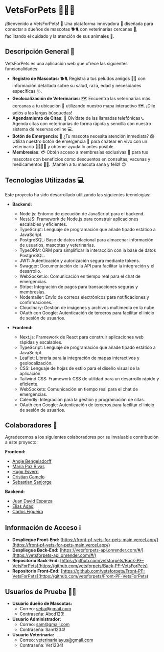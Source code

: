 # VetsForPets 🐶🐱🏥

¡Bienvenido a VetsForPets! 👋 Una plataforma innovadora 🚀 diseñada para conectar a dueños de mascotas 🐕🐈 con veterinarias cercanas 📍, facilitando el cuidado y la atención de sus animales 🐾.

## Descripción General 📝

VetsForPets es una aplicación web que ofrece las siguientes funcionalidades:

* **Registro de Mascotas:** 🐕🐈 Registra a tus peludos amigos 🐶🐱 con información detallada sobre su salud, raza, edad y necesidades específicas 🩺.
* **Geolocalización de Veterinarias:** 🗺️ Encuentra las veterinarias más cercanas a tu ubicación 📍 utilizando nuestro mapa interactivo 🗺️. ¡Dile adiós a las largas búsquedas!
* **Agendamiento de Citas:** 📅 Olvídate de las llamadas telefónicas 📞. Agenda citas con veterinarias de forma rápida y sencilla con nuestro sistema de reservas online 💻.
* **Botón de Emergencia:** 🚨 ¿Tu mascota necesita atención inmediata? 😱 Utiliza nuestro botón de emergencia 🚨 para chatear en vivo con un veterinario 👨‍⚕️👩‍⚕️ y obtener ayuda lo antes posible.
* **Membresías:** 💳 Obtén acceso a membresías exclusivas 🌟 para tus mascotas con beneficios como descuentos en consultas, vacunas y medicamentos 💉💊. ¡Mantén a tu mascota sana y feliz! 😊

## Tecnologías Utilizadas 💻

Este proyecto ha sido desarrollado utilizando las siguientes tecnologías:

* **Backend:**
    * Node.js: Entorno de ejecución de JavaScript para el backend.
    * NestJS: Framework de Node.js para construir aplicaciones escalables y eficientes.
    * TypeScript: Lenguaje de programación que añade tipado estático a JavaScript.
    * PostgreSQL: Base de datos relacional para almacenar información de usuarios, mascotas y veterinarias.
    * TypeORM: ORM para simplificar la interacción con la base de datos PostgreSQL.
    * JWT: Autenticación y autorización segura mediante tokens.
    * Swagger: Documentación de la API para facilitar la integración y el desarrollo.
    * WebSocket.io: Comunicación en tiempo real para el chat de emergencias.
    * Stripe: Integración de pagos para transacciones seguras y membresías.
    * Nodemailer: Envío de correos electrónicos para notificaciones y confirmaciones.
    * Cloudinary: Gestión de imágenes y archivos multimedia en la nube.
    * OAuth con Google: Autenticación de terceros para facilitar el inicio de sesión de usuarios.

* **Frontend:**
    * Next.js: Framework de React para construir aplicaciones web rápidas y escalables.
    * TypeScript: Lenguaje de programación que añade tipado estático a JavaScript.
    * Leaflet: Librería para la integración de mapas interactivos y geolocalización.
    * CSS: Lenguaje de hojas de estilo para el diseño visual de la aplicación.
    * Tailwind CSS: Framework CSS de utilidad para un desarrollo rápido y eficiente.
    * WebSockets: Comunicación en tiempo real para el chat de emergencias.
    * Calendly: Integración para la gestión y programación de citas.
    * OAuth con Google: Autenticación de terceros para facilitar el inicio de sesión de usuarios.

## Colaboradores 👥

Agradecemos a los siguientes colaboradores por su invaluable contribución a este proyecto:

**Frontend:**

* [Angie Bengelsdorff](https://github.com/ABengelsdorff)
* [Maria Paz Rivas](https://github.com/Maria-Paz-Rivas)
* [Hugo Esverri](https://github.com/HugoEseverri)
* [Cristian Camelo](https://github.com/CristianCamelo)
* [Sebastian Sanjorge](https://github.com/tiansanjorge)

**Backend:**

* [Juan David Esparza](https://github.com/JDXE22)
* [Elias Adad](https://github.com/EliasAdad)
* [Carlos Figueira](https://github.com/carlosfigueira)

## Información de Acceso ℹ️

* **Despliegue Front-End:** [https://front-pf-vets-for-pets-main.vercel.app/](https://front-pf-vets-for-pets-main.vercel.app/)
* **Despliegue Back-End:** [https://vetsforpets-api.onrender.com/#/](https://vetsforpets-api.onrender.com/#/)
* **Repositorio Back-End:** [https://github.com/vetsforpets/Back-PF-VetsForPets](https://github.com/vetsforpets/Back-PF-VetsForPets)
* **Repositorio Front-End:** [https://github.com/vetsforpets/Front-PF-VetsForPets](https://github.com/vetsforpets/Front-PF-VetsForPets)

## Usuarios de Prueba 🧑‍💻

* **Usuario dueño de Mascotas:**
    * Correo: seba@gmail.com
    * Contraseña: Abcd123!
* **Usuario Administrador:**
    * Correo: sam@gmail.com
    * Contraseña: Sam1234!
* **Usuario Veterinaria:**
    * Correo: veterinarialayus@gmail.com
    * Contraseña: Vet1234!
